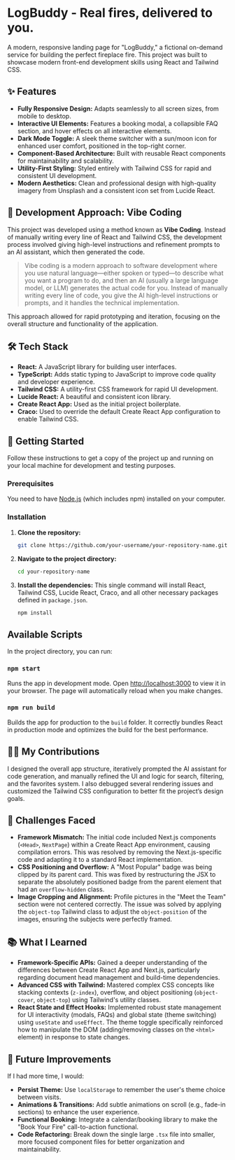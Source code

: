 # LogBuddy - Real fires, delivered to you.

A modern, responsive landing page for "LogBuddy," a fictional on-demand service for building the perfect fireplace fire. This project was built to showcase modern front-end development skills using React and Tailwind CSS.

## ✨ Features

-   **Fully Responsive Design:** Adapts seamlessly to all screen sizes, from mobile to desktop.
-   **Interactive UI Elements:** Features a booking modal, a collapsible FAQ section, and hover effects on all interactive elements.
-   **Dark Mode Toggle:** A sleek theme switcher with a sun/moon icon for enhanced user comfort, positioned in the top-right corner.
-   **Component-Based Architecture:** Built with reusable React components for maintainability and scalability.
-   **Utility-First Styling:** Styled entirely with Tailwind CSS for rapid and consistent UI development.
-   **Modern Aesthetics:** Clean and professional design with high-quality imagery from Unsplash and a consistent icon set from Lucide React.


## 🤖 Development Approach: Vibe Coding

This project was developed using a method known as **Vibe Coding**. Instead of manually writing every line of React and Tailwind CSS, the development process involved giving high-level instructions and refinement prompts to an AI assistant, which then generated the code.

> Vibe coding is a modern approach to software development where you use natural language—either spoken or typed—to describe what you want a program to do, and then an AI (usually a large language model, or LLM) generates the actual code for you. Instead of manually writing every line of code, you give the AI high-level instructions or prompts, and it handles the technical implementation.

This approach allowed for rapid prototyping and iteration, focusing on the overall structure and functionality of the application.

## 🛠️ Tech Stack

-   **React:** A JavaScript library for building user interfaces.
-   **TypeScript:** Adds static typing to JavaScript to improve code quality and developer experience.
-   **Tailwind CSS:** A utility-first CSS framework for rapid UI development.
-   **Lucide React:** A beautiful and consistent icon library.
-   **Create React App:** Used as the initial project boilerplate.
-   **Craco:** Used to override the default Create React App configuration to enable Tailwind CSS.

## 🚀 Getting Started

Follow these instructions to get a copy of the project up and running on your local machine for development and testing purposes.

### Prerequisites

You need to have [Node.js](https://nodejs.org/en/) (which includes npm) installed on your computer.

### Installation

1.  **Clone the repository:**
    ```sh
    git clone https://github.com/your-username/your-repository-name.git
    ```

2.  **Navigate to the project directory:**
    ```sh
    cd your-repository-name
    ```

3.  **Install the dependencies:**
    This single command will install React, Tailwind CSS, Lucide React, Craco, and all other necessary packages defined in `package.json`.
    ```sh
    npm install
    ```

## Available Scripts

In the project directory, you can run:

### `npm start`

Runs the app in development mode.
Open [http://localhost:3000](http://localhost:3000) to view it in your browser. The page will automatically reload when you make changes.

### `npm run build`

Builds the app for production to the `build` folder. It correctly bundles React in production mode and optimizes the build for the best performance.



## 🧑‍💻 My Contributions

I designed the overall app structure, iteratively prompted the AI assistant for code generation, and manually refined the UI and logic for search, filtering, and the favorites system. I also debugged several rendering issues and customized the Tailwind CSS configuration to better fit the project’s design goals.

## 🧩 Challenges Faced

-   **Framework Mismatch:** The initial code included Next.js components (`<Head>`, `NextPage`) within a Create React App environment, causing compilation errors. This was resolved by removing the Next.js-specific code and adapting it to a standard React implementation.
-   **CSS Positioning and Overflow:** A "Most Popular" badge was being clipped by its parent card. This was fixed by restructuring the JSX to separate the absolutely positioned badge from the parent element that had an `overflow-hidden` class.
-   **Image Cropping and Alignment:** Profile pictures in the "Meet the Team" section were not centered correctly. The issue was solved by applying the `object-top` Tailwind class to adjust the `object-position` of the images, ensuring the subjects were perfectly framed.

## 📚 What I Learned

-   **Framework-Specific APIs:** Gained a deeper understanding of the differences between Create React App and Next.js, particularly regarding document head management and build-time dependencies.
-   **Advanced CSS with Tailwind:** Mastered complex CSS concepts like stacking contexts (`z-index`), overflow, and object positioning (`object-cover`, `object-top`) using Tailwind's utility classes.
-   **React State and Effect Hooks:** Implemented robust state management for UI interactivity (modals, FAQs) and global state (theme switching) using `useState` and `useEffect`. The theme toggle specifically reinforced how to manipulate the DOM (adding/removing classes on the `<html>` element) in response to state changes.

## 🚧 Future Improvements

If I had more time, I would:

-   **Persist Theme:** Use `localStorage` to remember the user's theme choice between visits.
-   **Animations & Transitions:** Add subtle animations on scroll (e.g., fade-in sections) to enhance the user experience.
-   **Functional Booking:** Integrate a calendar/booking library to make the "Book Your Fire" call-to-action functional.
-   **Code Refactoring:** Break down the single large `.tsx` file into smaller, more focused component files for better organization and maintainability.
